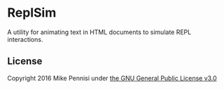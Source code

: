 # ReplSim

A utility for animating text in HTML documents to simulate REPL interactions.

## License

Copyright 2016 Mike Pennisi under [the GNU General Public License
v3.0](https://www.gnu.org/licenses/gpl-3.0.html)

